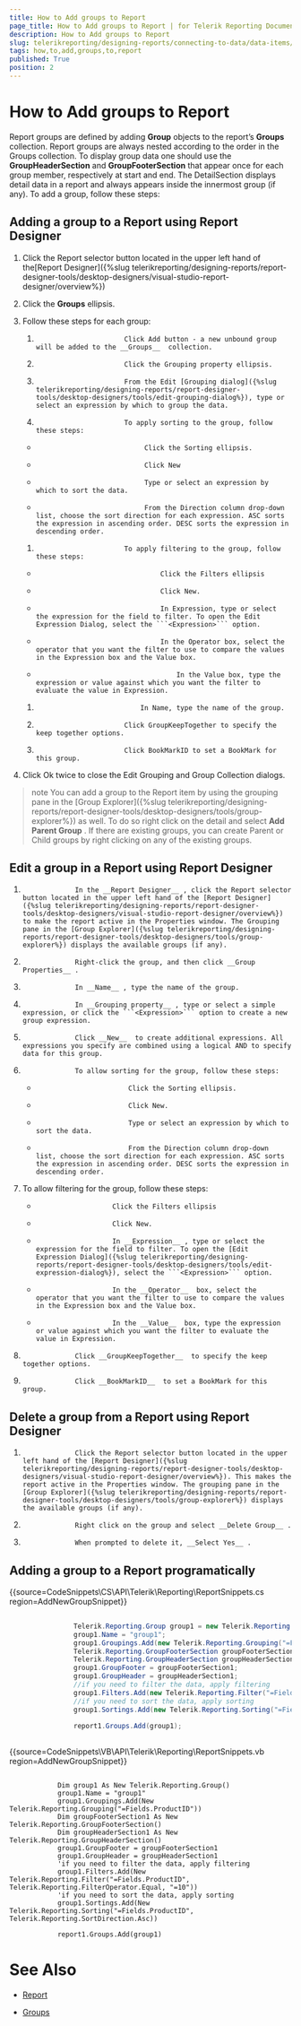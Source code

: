 ```yaml
---
title: How to Add groups to Report
page_title: How to Add groups to Report | for Telerik Reporting Documentation
description: How to Add groups to Report
slug: telerikreporting/designing-reports/connecting-to-data/data-items/grouping-data/how-to-add-groups-to-report
tags: how,to,add,groups,to,report
published: True
position: 2
---
```


# How to Add groups to Report



Report groups are defined by adding __Group__  objects to the report’s __Groups__  collection. Report groups are always nested according to the order in the Groups collection. To display group data one should use the __GroupHeaderSection__  and __GroupFooterSection__  that appear once for each group member, respectively at start and end. The DetailSection displays detail data in a report and always appears inside the innermost group (if any). To add a group, follow these steps:

## Adding a group to a Report using Report Designer

1. Click the Report selector button located in the upper left hand of the[Report Designer]({%slug telerikreporting/designing-reports/report-designer-tools/desktop-designers/visual-studio-report-designer/overview%})

1. Click the __Groups__  ellipsis.

1. Follow these steps for each group:

   1. 	          				Click Add button - a new unbound group will be added to the __Groups__  collection. 
	                    

   1. 	                    	Click the Grouping property ellipsis. 
	          			

   1. 				        	From the Edit [Grouping dialog]({%slug telerikreporting/designing-reports/report-designer-tools/desktop-designers/tools/edit-grouping-dialog%}), type or select an expression by which to group the data. 
				        

   1. 	          				To apply sorting to the group, follow these steps:
          				

   +           				     	Click the Sorting ellipsis.
          					 

   + 					         	Click New
					         

   + 					         	Type or select an expression by which to sort the data. 
					         

   + 					         	From the Direction column drop-down list, choose the sort direction for each expression. ASC sorts the expression in ascending order. DESC sorts the expression in descending order.
					         

   1.           				To apply filtering to the group, follow these steps:
          				

   +           					   		Click the Filters ellipsis 
          					   

   +           			           		Click New. 
         					   

   +                     		   		In Expression, type or select the expression for the field to filter. To open the Edit Expression Dialog, select the ```<Expression>``` option.
          					   

   +                     		   		In the Operator box, select the operator that you want the filter to use to compare the values in the Expression box and the Value box. 
          					   

   +                                		In the Value box, type the expression or value against which you want the filter to evaluate the value in Expression.
          				       

   1.           			 		In Name, type the name of the group. 
          			

   1.                     		Click GroupKeepTogether to specify the keep together options. 
          			

   1.                     		Click BookMarkID to set a BookMark for this group.
          			

1. Click Ok twice to close the Edit Grouping and Group Collection dialogs.

>note You can add a group to the Report item by using the grouping pane in the [Group Explorer]({%slug telerikreporting/designing-reports/report-designer-tools/desktop-designers/tools/group-explorer%}) as well. To do so right click on the detail and select  __Add Parent Group__ . If there are existing groups, you can create Parent or Child groups by right clicking on any of the existing groups. 


## Edit a group in a Report using Report Designer

1.       			In the __Report Designer__ , click the Report selector button located in the upper left hand of the [Report Designer]({%slug telerikreporting/designing-reports/report-designer-tools/desktop-designers/visual-studio-report-designer/overview%}) to make the report active in the Properties window. The Grouping pane in the [Group Explorer]({%slug telerikreporting/designing-reports/report-designer-tools/desktop-designers/tools/group-explorer%}) displays the available groups (if any).
      		

1.       			Right-click the group, and then click __Group Properties__ . 
      		

1.       			In __Name__ , type the name of the group. 
      		

1.       			In __Grouping property__ , type or select a simple expression, or click the ```<Expression>``` option to create a new group expression. 
      		

1.       			Click __New__  to create additional expressions. All expressions you specify are combined using a logical AND to specify data for this group. 
      		

1.       			To allow sorting for the group, follow these steps:
      			

   +       						Click the Sorting ellipsis.
      				

   +       						Click New. 
      				

   +       						Type or select an expression by which to sort the data. 
      				

   +       						From the Direction column drop-down list, choose the sort direction for each expression. ASC sorts the expression in ascending order. DESC sorts the expression in descending order.
      				

1. To allow filtering for the group, follow these steps: 
      			

   +       					Click the Filters ellipsis 
      				

   +       					Click New.
      				

   +       					In __Expression__ , type or select the expression for the field to filter. To open the [Edit Expression Dialog]({%slug telerikreporting/designing-reports/report-designer-tools/desktop-designers/tools/edit-expression-dialog%}), select the ```<Expression>``` option. 
      				

   +       					In the __Operator__  box, select the operator that you want the filter to use to compare the values in the Expression box and the Value box. 
      				

   +       					In the __Value__  box, type the expression or value against which you want the filter to evaluate the value in Expression.
      				

1.       			Click __GroupKeepTogether__  to specify the keep together options.
      		

1.       			Click __BookMarkID__  to set a BookMark for this group.
      		

## Delete a group from a Report using Report Designer

1.       			Click the Report selector button located in the upper left hand of the [Report Designer]({%slug telerikreporting/designing-reports/report-designer-tools/desktop-designers/visual-studio-report-designer/overview%}). This makes the report active in the Properties window. The grouping pane in the [Group Explorer]({%slug telerikreporting/designing-reports/report-designer-tools/desktop-designers/tools/group-explorer%}) displays the available groups (if any).
      		

1.       			Right click on the group and select __Delete Group__ .
      		

1.       			When prompted to delete it, __Select Yes__ . 
      		

## Adding a group to a Report programatically

{{source=CodeSnippets\CS\API\Telerik\Reporting\ReportSnippets.cs region=AddNewGroupSnippet}}
````C#
	
	            Telerik.Reporting.Group group1 = new Telerik.Reporting.Group();
	            group1.Name = "group1";
	            group1.Groupings.Add(new Telerik.Reporting.Grouping("=Fields.ProductID"));
	            Telerik.Reporting.GroupFooterSection groupFooterSection1 = new Telerik.Reporting.GroupFooterSection();
	            Telerik.Reporting.GroupHeaderSection groupHeaderSection1 = new Telerik.Reporting.GroupHeaderSection();
	            group1.GroupFooter = groupFooterSection1;
	            group1.GroupHeader = groupHeaderSection1;
	            //if you need to filter the data, apply filtering
	            group1.Filters.Add(new Telerik.Reporting.Filter("=Fields.ProductID", Telerik.Reporting.FilterOperator.Equal, "=10"));
	            //if you need to sort the data, apply sorting
	            group1.Sortings.Add(new Telerik.Reporting.Sorting("=Fields.ProductID", Telerik.Reporting.SortDirection.Asc));
	
	            report1.Groups.Add(group1);
	
````
{{source=CodeSnippets\VB\API\Telerik\Reporting\ReportSnippets.vb region=AddNewGroupSnippet}}
````VB
	
	        Dim group1 As New Telerik.Reporting.Group()
	        group1.Name = "group1"
	        group1.Groupings.Add(New Telerik.Reporting.Grouping("=Fields.ProductID"))
	        Dim groupFooterSection1 As New Telerik.Reporting.GroupFooterSection()
	        Dim groupHeaderSection1 As New Telerik.Reporting.GroupHeaderSection()
	        group1.GroupFooter = groupFooterSection1
	        group1.GroupHeader = groupHeaderSection1
	        'if you need to filter the data, apply filtering
	        group1.Filters.Add(New Telerik.Reporting.Filter("=Fields.ProductID", Telerik.Reporting.FilterOperator.Equal, "=10"))
	        'if you need to sort the data, apply sorting
	        group1.Sortings.Add(New Telerik.Reporting.Sorting("=Fields.ProductID", Telerik.Reporting.SortDirection.Asc))
	
	        report1.Groups.Add(group1)
````



# See Also


 * [Report](/reporting/api/Telerik.Reporting.Report) 

 * [Groups](/reporting/api/Telerik.Reporting.Report#Telerik_Reporting_Report_Groups) 
